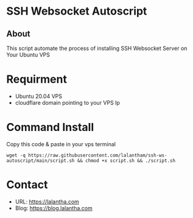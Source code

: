 # SSH Websocket Autoscript

## About
This script automate the process of installing SSH Websocket Server on Your Ubuntu VPS

# Requirment
* Ubuntu 20.04 VPS
* cloudflare domain pointing to your VPS Ip

# Command Install
Copy this code & paste in your vps terminal
```
wget -q https://raw.githubusercontent.com/lalantham/ssh-ws-autoscript/main/script.sh && chmod +x script.sh && ./script.sh
```

# Contact
* URL: https://lalantha.com
* Blog: https://blog.lalantha.com
